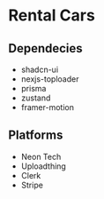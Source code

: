 # Rental Cars

## Dependecies

- shadcn-ui
- nexjs-toploader
- prisma
- zustand
- framer-motion

## Platforms

- Neon Tech
- Uploadthing
- Clerk
- Stripe
